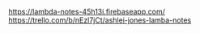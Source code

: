 https://lambda-notes-45h13i.firebaseapp.com/  
https://trello.com/b/nEzl7jCt/ashlei-jones-lamba-notes
